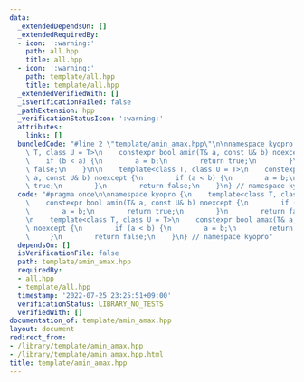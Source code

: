 ```yaml
---
data:
  _extendedDependsOn: []
  _extendedRequiredBy:
  - icon: ':warning:'
    path: all.hpp
    title: all.hpp
  - icon: ':warning:'
    path: template/all.hpp
    title: template/all.hpp
  _extendedVerifiedWith: []
  _isVerificationFailed: false
  _pathExtension: hpp
  _verificationStatusIcon: ':warning:'
  attributes:
    links: []
  bundledCode: "#line 2 \"template/amin_amax.hpp\"\n\nnamespace kyopro {\n    template<class\
    \ T, class U = T>\n    constexpr bool amin(T& a, const U& b) noexcept {\n    \
    \    if (b < a) {\n        a = b;\n        return true;\n        }\n        return\
    \ false;\n    }\n\n    template<class T, class U = T>\n    constexpr bool amax(T&\
    \ a, const U& b) noexcept {\n        if (a < b) {\n        a = b;\n        return\
    \ true;\n        }\n        return false;\n    }\n} // namespace kyopro\n"
  code: "#pragma once\n\nnamespace kyopro {\n    template<class T, class U = T>\n\
    \    constexpr bool amin(T& a, const U& b) noexcept {\n        if (b < a) {\n\
    \        a = b;\n        return true;\n        }\n        return false;\n    }\n\
    \n    template<class T, class U = T>\n    constexpr bool amax(T& a, const U& b)\
    \ noexcept {\n        if (a < b) {\n        a = b;\n        return true;\n   \
    \     }\n        return false;\n    }\n} // namespace kyopro"
  dependsOn: []
  isVerificationFile: false
  path: template/amin_amax.hpp
  requiredBy:
  - all.hpp
  - template/all.hpp
  timestamp: '2022-07-25 23:25:51+09:00'
  verificationStatus: LIBRARY_NO_TESTS
  verifiedWith: []
documentation_of: template/amin_amax.hpp
layout: document
redirect_from:
- /library/template/amin_amax.hpp
- /library/template/amin_amax.hpp.html
title: template/amin_amax.hpp
---
```

